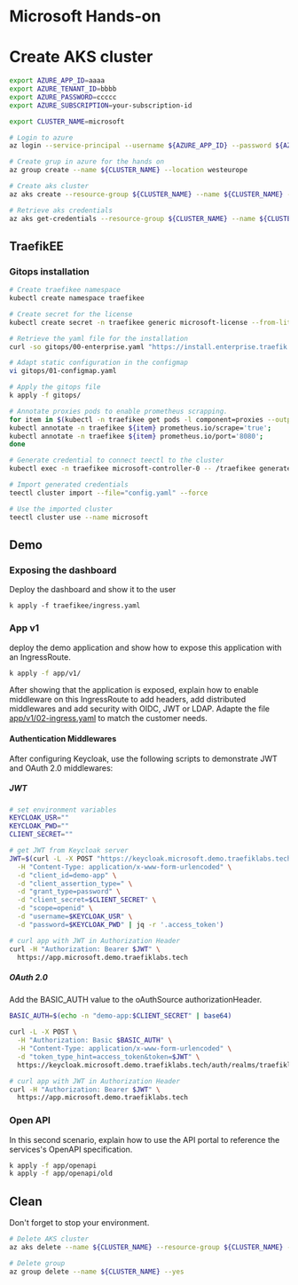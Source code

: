 # Microsoft Hands-on

# Create AKS cluster

```bash
export AZURE_APP_ID=aaaa
export AZURE_TENANT_ID=bbbb
export AZURE_PASSWORD=ccccc
export AZURE_SUBSCRIPTION=your-subscription-id

export CLUSTER_NAME=microsoft

# Login to azure
az login --service-principal --username ${AZURE_APP_ID} --password ${AZURE_PASSWORD} --tenant ${AZURE_TENANT_ID}

# Create grup in azure for the hands on
az group create --name ${CLUSTER_NAME} --location westeurope

# Create aks cluster
az aks create --resource-group ${CLUSTER_NAME} --name ${CLUSTER_NAME} --node-count 3 --ssh-key-value=~/.ssh/id_rsa --subscription ${AZURE_SUBSCRIPTION} --service-principal ${AZURE_APP_ID} --client-secret ${AZURE_PASSWORD}

# Retrieve aks credentials
az aks get-credentials --resource-group ${CLUSTER_NAME} --name ${CLUSTER_NAME} --file ~/.kube/${CLUSTER_NAME}.yaml
```

## TraefikEE

### Gitops installation

```bash
# Create traefikee namespace
kubectl create namespace traefikee

# Create secret for the license
kubectl create secret -n traefikee generic microsoft-license --from-literal=license="${TRAEFIKEE_LICENSE}"

# Retrieve the yaml file for the installation
curl -so gitops/00-enterprise.yaml "https://install.enterprise.traefik.io/v2.4?cluster=microsoft&namespace=traefikee&staticconfig=static.toml"

# Adapt static configuration in the configmap
vi gitops/01-configmap.yaml

# Apply the gitops file
k apply -f gitops/

# Annotate proxies pods to enable prometheus scrapping.
for item in $(kubectl -n traefikee get pods -l component=proxies --output=name); do
kubectl annotate -n traefikee ${item} prometheus.io/scrape='true';
kubectl annotate -n traefikee ${item} prometheus.io/port='8080';
done

# Generate credential to connect teectl to the cluster
kubectl exec -n traefikee microsoft-controller-0 -- /traefikee generate credentials --kubernetes.kubeconfig="${KUBECONFIG}"  --cluster=microsoft > config.yaml

# Import generated credentials
teectl cluster import --file="config.yaml" --force

# Use the imported cluster
teectl cluster use --name microsoft
```

## Demo

### Exposing the dashboard

Deploy the dashboard and show it to the user

```
k apply -f traefikee/ingress.yaml
```

### App v1

deploy the demo application and show how to expose this application with an IngressRoute.

```bash
k apply -f app/v1/
```

After showing that the application is exposed, explain how to enable middleware on this IngressRoute to add headers, add distributed middlewares and add security with OIDC, JWT or LDAP.
Adapte the file [app/v1/02-ingress.yaml](app/v1/02-ingress.yaml) to match the customer needs.

#### Authentication Middlewares

After configuring Keycloak, use the following scripts to demonstrate JWT and OAuth 2.0 middlewares:

##### JWT

```bash
# set environment variables
KEYCLOAK_USR=""
KEYCLOAK_PWD=""
CLIENT_SECRET=""

# get JWT from Keycloak server
JWT=$(curl -L -X POST "https://keycloak.microsoft.demo.traefiklabs.tech/auth/realms/traefiklabs/protocol/openid-connect/token" \
  -H "Content-Type: application/x-www-form-urlencoded" \
  -d "client_id=demo-app" \
  -d "client_assertion_type=" \
  -d "grant_type=password" \
  -d "client_secret=$CLIENT_SECRET" \
  -d "scope=openid" \
  -d "username=$KEYCLOAK_USR" \
  -d "password=$KEYCLOAK_PWD" | jq -r '.access_token')

# curl app with JWT in Authorization Header
curl -H "Authorization: Bearer $JWT" \
  https://app.microsoft.demo.traefiklabs.tech
```

##### OAuth 2.0

Add the BASIC_AUTH value to the oAuthSource authorizationHeader.

```bash
BASIC_AUTH=$(echo -n "demo-app:$CLIENT_SECRET" | base64)

curl -L -X POST \
  -H "Authorization: Basic $BASIC_AUTH" \
  -H "Content-Type: application/x-www-form-urlencoded" \
  -d "token_type_hint=access_token&token=$JWT" \
  https://keycloak.microsoft.demo.traefiklabs.tech/auth/realms/traefiklabs/protocol/openid-connect/token/introspect | jq

# curl app with JWT in Authorization Header
curl -H "Authorization: Bearer $JWT" \
  https://app.microsoft.demo.traefiklabs.tech
```

### Open API

In this second scenario, explain how to use the API portal to reference the services's OpenAPI specification.

```bash
k apply -f app/openapi
k apply -f app/openapi/old
```

## Clean

Don't forget to stop your environment.

```bash
# Delete AKS cluster
az aks delete --name ${CLUSTER_NAME} --resource-group ${CLUSTER_NAME} --yes

# Delete group
az group delete --name ${CLUSTER_NAME} --yes
```
